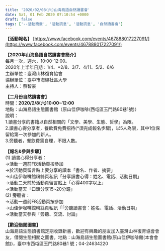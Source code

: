 ```yaml
---
title: '2020/02/08(六)山海島語自然讀書會'
date: Sat, 01 Feb 2020 07:10:54 +0000
draft: false
tags: ['--活動簡章', '活動訊息', '活動訊息', '自然讀書會']
---
```


**【活動報名】** [https://www.facebook.com/events/467888017227091/](https://www.facebook.com/events/467888017227091/)

**【2020年山海島語自然讀書會簡介】**  
每月一次，週六，10:00-12:00。  
2020年上半年日期：1/4、\*2/8、3/7、4/11、5/2、6/6  
主辦單位：臺灣山林復育協會  
協辦單位：臺中市海線社區大學  
主持人：蔡智豪

**【二月份自然讀書會】**  
時間：**2020/2/8(六)10:00~12:00**  
地點：山海島語生態圖書館（原山佳伊咖啡(西屯區玉門路80巷1號)）  
說明：  
1.讀書分享的書籍以自然相關的「文學、美學、生態、哲學」為限。  
2.讀書心得分享者，餐飲費免費招待(\*須完成報名步驟)，以5人為限，其中1位保留給第一次參加的新人。  
3.旁聽者，餐飲費需自理，不限人數。

**【報名&參與步驟】**  
(1) 讀書心得分享者：  
→活動一週前FB活動頁按參加  
→於活動頁留言貼上要分享的讀本「書名、作者、摘要」  
→山佳伊咖啡館粉絲頁私訊「分享讀書心得：姓名、電話、活動日期」  
→活動二天前於活動頁留言貼上「心得400字以上」  
→活動當天「口頭分享15~20分鐘」  
(2) 旁聽者：  
→活動一週前FB活動頁按參加  
→山佳伊咖啡館粉絲頁私訊「「旁聽讀書會：姓名、電話、活動日期」  
→活動當天參與「旁聽、交流、討論」

**【歡迎借閱圖書】**  
山海島語生態讀書館定期收錄新書，歡迎有興趣的朋友加入臺灣山林復育協會會友，借閱生態相關之圖書。地點：山海島語生態圖書館(原山佳伊咖啡館(本會會館))，臺中市西屯區玉門路80巷1 號；04-24634220